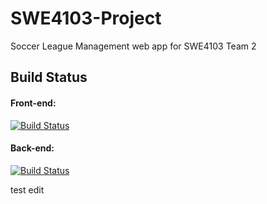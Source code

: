 # SWE4103-Project
Soccer League Management web app for SWE4103 Team 2

## Build Status
#### Front-end: 
[![Build Status](https://dev.azure.com/creath/creath/_apis/build/status/creath-Node.js%20With%20gulp-CI)](https://dev.azure.com/creath/creath/_build/latest?definitionId=2)

#### Back-end:
[![Build Status](https://dev.azure.com/creath/creath/_apis/build/status/creath-Python%20package-CI)](https://dev.azure.com/creath/creath/_build/latest?definitionId=3)

test edit
